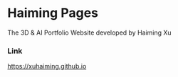 # Haiming Pages

The 3D & AI Portfolio Website developed by Haiming Xu

### Link

https://xuhaiming.github.io
